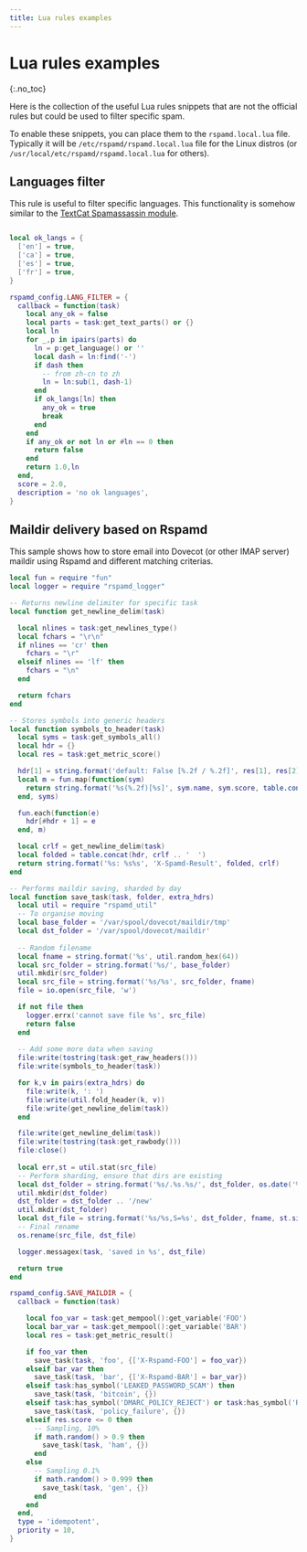 ```yaml
---
title: Lua rules examples
---
```



# Lua rules examples
{:.no_toc}

Here is the collection of the useful Lua rules snippets that are not the official rules but could be used to filter specific spam.

To enable these snippets, you can place them to the `rspamd.local.lua` file. Typically it will be `/etc/rspamd/rspamd.local.lua` file for the Linux distros (or `/usr/local/etc/rspamd/rspamd.local.lua` for others).



## Languages filter

This rule is useful to filter specific languages. This functionality is somehow similar to the [TextCat Spamassassin module](https://spamassassin.apache.org/full/3.2.x/doc/Mail_SpamAssassin_Plugin_TextCat.html).

~~~lua

local ok_langs = {
  ['en'] = true,
  ['ca'] = true,
  ['es'] = true,
  ['fr'] = true,
}

rspamd_config.LANG_FILTER = {
  callback = function(task)
    local any_ok = false
    local parts = task:get_text_parts() or {}
    local ln
    for _,p in ipairs(parts) do
      ln = p:get_language() or ''
      local dash = ln:find('-')
      if dash then
        -- from zh-cn to zh
        ln = ln:sub(1, dash-1)
      end
      if ok_langs[ln] then
        any_ok = true
        break
      end
    end
    if any_ok or not ln or #ln == 0 then
      return false
    end
    return 1.0,ln
  end,
  score = 2.0,
  description = 'no ok languages',
}
~~~

## Maildir delivery based on Rspamd

This sample shows how to store email into Dovecot (or other IMAP server) maildir using Rspamd and different matching criterias. 

~~~lua
local fun = require "fun"
local logger = require "rspamd_logger"

-- Returns newline delimiter for specific task
local function get_newline_delim(task)

  local nlines = task:get_newlines_type()
  local fchars = "\r\n"
  if nlines == 'cr' then
    fchars = "\r"
  elseif nlines == 'lf' then
    fchars = "\n"
  end

  return fchars
end

-- Stores symbols into generic headers
local function symbols_to_header(task)
  local syms = task:get_symbols_all()
  local hdr = {}
  local res = task:get_metric_score()

  hdr[1] = string.format('default: False [%.2f / %.2f]', res[1], res[2])
  local m = fun.map(function(sym)
    return string.format('%s(%.2f)[%s]', sym.name, sym.score, table.concat(sym.options or {}, ','))
  end, syms)

  fun.each(function(e)
    hdr[#hdr + 1] = e
  end, m)

  local crlf = get_newline_delim(task)
  local folded = table.concat(hdr, crlf .. '  ')
  return string.format('%s: %s%s', 'X-Spamd-Result', folded, crlf)
end

-- Performs maildir saving, sharded by day
local function save_task(task, folder, extra_hdrs)
  local util = require "rspamd_util"
  -- To organise moving
  local base_folder = '/var/spool/dovecot/maildir/tmp'
  local dst_folder = '/var/spool/dovecot/maildir'
  
  -- Random filename
  local fname = string.format('%s', util.random_hex(64))
  local src_folder = string.format('%s/', base_folder)
  util.mkdir(src_folder)
  local src_file = string.format('%s/%s', src_folder, fname)
  file = io.open(src_file, 'w')

  if not file then
    logger.errx('cannot save file %s', src_file)
    return false
  end
  
  -- Add some more data when saving
  file:write(tostring(task:get_raw_headers()))
  file:write(symbols_to_header(task))

  for k,v in pairs(extra_hdrs) do
    file:write(k, ': ')
    file:write(util.fold_header(k, v))
    file:write(get_newline_delim(task))
  end

  file:write(get_newline_delim(task))
  file:write(tostring(task:get_rawbody()))
  file:close()
  
  local err,st = util.stat(src_file)
  -- Perform sharding, ensure that dirs are existing
  local dst_folder = string.format('%s/.%s.%s/', dst_folder, os.date('%F'), folder)
  util.mkdir(dst_folder)
  dst_folder = dst_folder .. '/new'
  util.mkdir(dst_folder)
  local dst_file = string.format('%s/%s,S=%s', dst_folder, fname, st.size)
  -- Final rename
  os.rename(src_file, dst_file)

  logger.messagex(task, 'saved in %s', dst_file)

  return true
end

rspamd_config.SAVE_MAILDIR = {
  callback = function(task)

    local foo_var = task:get_mempool():get_variable('FOO')
    local bar_var = task:get_mempool():get_variable('BAR')
    local res = task:get_metric_result()

    if foo_var then
      save_task(task, 'foo', {['X-Rspamd-FOO'] = foo_var})
    elseif bar_var then
      save_task(task, 'bar', {['X-Rspamd-BAR'] = bar_var})
    elseif task:has_symbol('LEAKED_PASSWORD_SCAM') then
      save_task(task, 'bitcoin', {})
    elseif task:has_symbol('DMARC_POLICY_REJECT') or task:has_symbol('R_DKIM_REJECT') then
      save_task(task, 'policy_failure', {})
    elseif res.score <= 0 then
      -- Sampling, 10%
      if math.random() > 0.9 then
        save_task(task, 'ham', {})
      end
    else
      -- Sampling 0.1%
      if math.random() > 0.999 then
        save_task(task, 'gen', {})
      end
    end
  end,
  type = 'idempotent',
  priority = 10,
}
~~~
